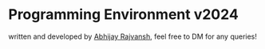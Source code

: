 # Programming Environment v2024

written and developed by [Abhijay Rajvansh](https://x.com/rajvanshtwt), feel free to DM for any queries!
